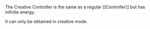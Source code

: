 The Creative Controller is the same as a regular [[Controller]] but has infinite energy.

It can only be obtained in creative mode.